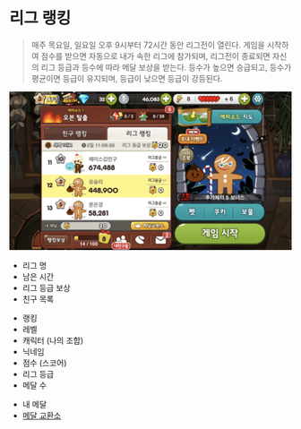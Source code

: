# 리그 랭킹
> 매주 목요일, 일요일 오후 9시부터 72시간 동안 리그전이 열린다. 게임을 시작하여 점수를 받으면 자동으로 내가 속한 리그에 참가되며, 리그전이 종료되면 자신의 리그 등급과 등수에 따라 메달 보상을 받는다. 등수가 높으면 승급되고, 등수가 평균이면 등급이 유지되며, 등급이 낮으면 등급이 강등된다.


![02_리그랭킹.png](https://github.com/seungri0826/finalllll/blob/%EB%9E%AD%ED%82%B9_%EB%A6%AC%EA%B7%B8%EB%9E%AD%ED%82%B9/2018920031%20%EC%9C%A0%EC%8A%B9%EB%A6%AC/181102%20%EC%97%AD%EA%B8%B0%ED%9A%8D%EC%84%9C/img/02_%EB%A6%AC%EA%B7%B8%EB%9E%AD%ED%82%B9.png?raw=true)


 - 리그 명
 - 남은 시간
 - 리그 등급 보상
 - 친구 목록
  + 랭킹
  + 레벨
  + 캐릭터 (나의 조합)
  + 닉네임
  + 점수 (스코어)
  + 리그 등급
  + 메달 수
 - 내 메달
 - [메달 교환소](https://github.com/seungri0826/finalllll/blob/%EB%9E%AD%ED%82%B9_%EB%A6%AC%EA%B7%B8%EB%9E%AD%ED%82%B9/2018920031%20%EC%9C%A0%EC%8A%B9%EB%A6%AC/181102%20%EC%97%AD%EA%B8%B0%ED%9A%8D%EC%84%9C/%EB%A6%AC%EA%B7%B8%EB%9E%AD%ED%82%B9_%EB%A9%94%EB%8B%AC%EA%B5%90%ED%99%98%EC%86%8C.md)
